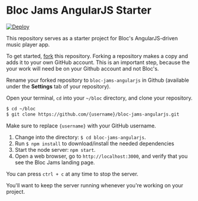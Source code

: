 # Bloc Jams AngularJS Starter

[![Deploy](https://www.herokucdn.com/deploy/button.svg)](https://heroku.com/deploy)

This repository serves as a starter project for Bloc's AngularJS-driven music player app. 

To get started, [fork](https://help.github.com/articles/fork-a-repo/) this repository. Forking a repository makes a copy and adds it to your own GitHub account. This is an important step, because the your work will need be on your Github account and not Bloc's. 

Rename your forked repository to `bloc-jams-angularjs` in Github (available under the **Settings** tab of your repository).

Open your terminal, `cd` into your `~/bloc` directory, and clone your repository.

```bash
$ cd ~/bloc
$ git clone https://github.com/{username}/bloc-jams-angularjs.git
```

Make sure to replace `{username}` with your GitHub username.

1. Change into the directory: `$ cd bloc-jams-angularjs`.
2. Run `$ npm install` to download/install the needed dependencies
3. Start the node server: `npm start`.
4. Open a web browser, go to `http://localhost:3000`, and verify that you see the Bloc Jams landing page.

You can press `ctrl + c` at any time to stop the server. 

You'll want to keep the server running whenever you're working on your project. 



